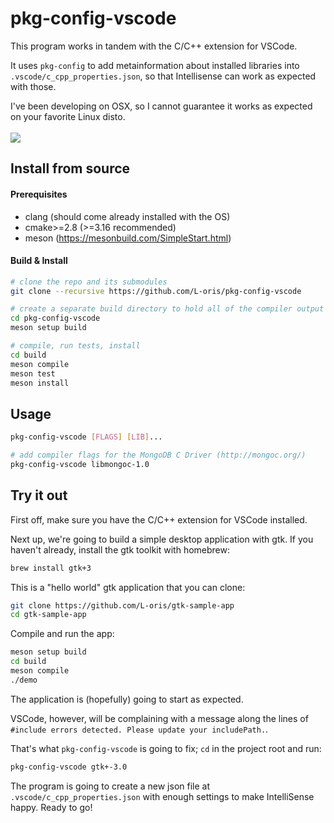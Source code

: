 # pkg-config-vscode

This program works in tandem with the C/C++ extension for VSCode.

It uses `pkg-config` to add metainformation about installed libraries into `.vscode/c_cpp_properties.json`, so that Intellisense can work as expected with those.

I've been developing on OSX, so I cannot guarantee it works as expected on your favorite Linux disto.
<br/>
<br/>
![](./screen-record.gif)

## Install from source

#### Prerequisites

- clang (should come already installed with the OS)
- cmake>=2.8 (>=3.16 recommended)
- meson (https://mesonbuild.com/SimpleStart.html)

#### Build & Install

```sh
# clone the repo and its submodules
git clone --recursive https://github.com/L-oris/pkg-config-vscode

# create a separate build directory to hold all of the compiler output
cd pkg-config-vscode
meson setup build

# compile, run tests, install
cd build
meson compile
meson test
meson install
```

## Usage

```sh
pkg-config-vscode [FLAGS] [LIB]...

# add compiler flags for the MongoDB C Driver (http://mongoc.org/)
pkg-config-vscode libmongoc-1.0
```

## Try it out

First off, make sure you have the C/C++ extension for VSCode installed.

Next up, we're going to build a simple desktop application with gtk.
If you haven't already, install the gtk toolkit with homebrew:

```sh
brew install gtk+3
```

This is a "hello world" gtk application that you can clone:

```sh
git clone https://github.com/L-oris/gtk-sample-app
cd gtk-sample-app
```

Compile and run the app:

```sh
meson setup build
cd build
meson compile
./demo
```

The application is (hopefully) going to start as expected.

VSCode, however, will be complaining with a message along the lines of `#include errors detected. Please update your includePath.`.

That's what `pkg-config-vscode` is going to fix; `cd` in the project root and run:

```sh
pkg-config-vscode gtk+-3.0
```

The program is going to create a new json file at `.vscode/c_cpp_properties.json` with enough settings to make IntelliSense happy. Ready to go!
